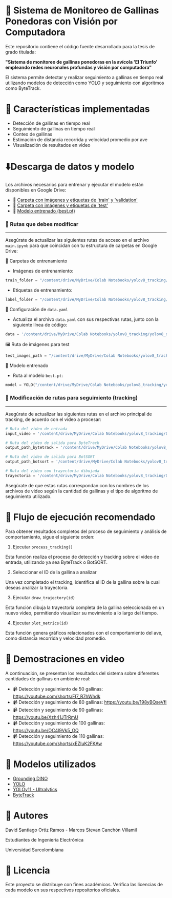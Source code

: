 # 🐔 Sistema de Monitoreo de Gallinas Ponedoras con Visión por Computadora

Este repositorio contiene el código fuente desarrollado para la tesis de grado titulada:

**"Sistema de monitoreo de gallinas ponedoras en la avícola 'El Triunfo' empleando redes neuronales profundas y visión por computadora"**

El sistema permite detectar y realizar seguimiento a gallinas en tiempo real utilizando modelos de detección como YOLO y seguimiento con algoritmos como ByteTrack.

# 🚀 Características implementadas

- Detección de gallinas en tiempo real
- Seguimiento de gallinas en tiempo real
- Conteo de gallinas
- Estimación de distancia recorrida y velocidad promedio por ave
- Visualización de resultados en video

# ⬇️Descarga de datos y modelo

Los archivos necesarios para entrenar y ejecutar el modelo están disponibles en Google Drive:

- 📁 [Carpeta con imágenes y etiquetas de 'train' y 'validation'](https://drive.google.com/file/d/1NRtM8FcAs_PjqvKGq4yR_r2_MWIJihgO/view?usp=drive_link)
- 📁 [Carpeta con imágenes y etiquetas de 'test'](https://drive.google.com/file/d/1KWgP9ra1Yayzjv5DUDaFv0tEj75a9yYh/view?usp=drive_link)
- 🧠 [Modelo entrenado (best.pt)](https://drive.google.com/file/d/1XIeJ2GTzas29GmC-lJwOyC-2xG-ytjGR/view?usp=drive_link)

### 🔧 Rutas que debes modificar
---
Asegúrate de actualizar las siguientes rutas de acceso en el archivo `main.ipynb` para que coincidan con tu estructura de carpetas en Google Drive:

📁 Carpetas de entrenamiento

- Imágenes de entrenamiento:
```python
train_folder = "/content/drive/MyDrive/Colab Notebooks/yolov8_tracking/yolov8_detection/hen_detection_dataset/train/images"
```
- Etiquetas de entrenamiento:
```python
label_folder = "/content/drive/MyDrive/Colab Notebooks/yolov8_tracking/yolov8_detection/hen_detection_dataset/train/labels"
```
📄 Configuración de `data.yaml`

- Actualiza el archivo `data.yaml` con sus respectivas rutas, junto con la siguiente línea de código:
```python
data = '/content/drive/MyDrive/Colab Notebooks/yolov8_tracking/yolov8_detection/data.yaml'
```
🖼️ Ruta de imágenes para test
```python
test_images_path = "/content/drive/MyDrive/Colab Notebooks/yolov8_tracking/yolov8_detection/test/images"
```
🧠 Modelo entrenado

- Ruta al modelo `best.pt`:
```python
model = YOLO("/content/drive/MyDrive/Colab Notebooks/yolov8_tracking/yolov8_detection/runs_model_x/weights/best.pt")
```

### 🎯 Modificación de rutas para seguimiento (tracking)
---
Asegúrate de actualizar las siguientes rutas en el archivo principal de tracking, de acuerdo con el video a procesar:

```python
# Ruta del video de entrada
input_video = '/content/drive/MyDrive/Colab Notebooks/yolov8_tracking/Deep_SORT/deep_sort/videos/Vid_110_Gallinas.mp4'

# Ruta del video de salida para ByteTrack
output_path_bytetrack = '/content/drive/MyDrive/Colab Notebooks/yolov8_tracking/Deep_SORT/deep_sort/videos/Result_Vid_50_Gallinas_ByteTrack.mp4'

# Ruta del video de salida para BotSORT
output_path_botsort = '/content/drive/MyDrive/Colab Notebooks/yolov8_tracking/Deep_SORT/deep_sort/videos/Result_Vid_110_BotSORT.mp4'

# Ruta del video con trayectoria dibujada
trayectoria = '/content/drive/MyDrive/Colab Notebooks/yolov8_tracking/Deep_SORT/deep_sort/videos/Result_Vid_110T_BotSORT.mp4'
```

Asegúrate de que estas rutas correspondan con los nombres de los archivos de video según la cantidad de gallinas y el tipo de algoritmo de seguimiento utilizado.

# 🧭 Flujo de ejecución recomendado

Para obtener resultados completos del proceso de seguimiento y análisis de comportamiento, sigue el siguiente orden:

1. Ejecutar `process_tracking()`

  Esta función realiza el proceso de detección y tracking sobre el video de entrada, utilizando ya sea ByteTrack o BotSORT.

2. Seleccionar el ID de la gallina a analizar

  Una vez completado el tracking, identifica el ID de la gallina sobre la cual deseas analizar la trayectoria.

3. Ejecutar `draw_trajectory(id)`

  Esta función dibuja la trayectoria completa de la gallina seleccionada en un nuevo video, permitiendo visualizar su movimiento a lo largo del tiempo.

4. Ejecutar `plot_metrics(id)`

Esta función genera gráficos relacionados con el comportamiento del ave, como distancia recorrida y velocidad promedio.


# 🎥 Demostraciones en video

A continuación, se presentan los resultados del sistema sobre diferentes cantidades de gallinas en ambiente real:

- 📹 Detección y seguimiento de 50 gallinas: https://youtube.com/shorts/FI7_R7hWhdk 
- 📹 Detección y seguimiento de 80 gallinas: https://youtu.be/198yBQseVfI 
- 📹 Detección y seguimiento de 90 gallinas: https://youtu.be/Xzh41JTrRmU
- 📹 Detección y seguimiento de 100 gallinas: https://youtu.be/OC4l9Vk5_OQ 
- 📹 Detección y seguimiento de 110 gallinas: https://youtube.com/shorts/xEZIuK2FKAw

# 🧠 Modelos utilizados

- [Grounding DINO](https://github.com/IDEA-Research/GroundingDINO)
- [YOLO](https://arxiv.org/abs/2310.01641)
- [YOLOv11 - Ultralytics](https://docs.ultralytics.com/es/models/yolo11/) 
- [ByteTrack](https://arxiv.org/abs/2110.06864)

# 📝 Autores
David Santiago Ortiz Ramos - Marcos Stevan Canchón Villamil

Estudiantes de Ingeniería Electrónica

Universidad Surcolombiana

# 📄 Licencia

Este proyecto se distribuye con fines académicos. Verifica las licencias de cada modelo en sus respectivos repositorios oficiales.
